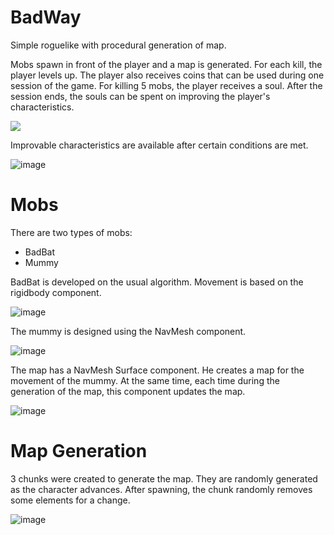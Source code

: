 # BadWay
Simple roguelike with procedural generation of map.

Mobs spawn in front of the player and a map is generated. For each kill, the player levels up. The player also receives coins that can be used during one session of the game. For killing 5 mobs, the player receives a soul. After the session ends, the souls can be spent on improving the player's characteristics.

![](https://github.com/mackbet/BadWay/blob/main/Assets/git/demo.gif)

Improvable characteristics are available after certain conditions are met.

![image](https://github.com/mackbet/BadWay/assets/89740987/c7433eec-3ecb-4800-8750-d07ef3d77b04)

# Mobs
There are two types of mobs:
- BadBat
- Mummy

BadBat is developed on the usual algorithm. Movement is based on the rigidbody component.

![image](https://github.com/mackbet/BadWay/assets/89740987/9bdc035a-57f2-4851-94dd-a87bc31af2ec)

The mummy is designed using the NavMesh component.

![image](https://github.com/mackbet/BadWay/assets/89740987/35778d16-63e5-4648-8b0e-7ccb41d9d73a)

The map has a NavMesh Surface component. He creates a map for the movement of the mummy. At the same time, each time during the generation of the map, this component updates the map.

![image](https://github.com/mackbet/BadWay/assets/89740987/a80baeb5-9f61-4fa8-880c-f6ad1344d9dc)

# Map Generation
3 chunks were created to generate the map. They are randomly generated as the character advances. After spawning, the chunk randomly removes some elements for a change.

![image](https://github.com/mackbet/BadWay/assets/89740987/deccfe66-f68f-49d4-a5df-33d3c1b11e8b)
